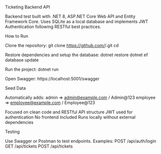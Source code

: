Ticketing Backend API

Backend test built with .NET 8, ASP.NET Core Web API and Entity Framework Core.
Uses SQLite as a local database and implements JWT Authentication following RESTful best practices.

How to Run

Clone the repository:
git clone https://github.com/<your-username>/<repo-name>.git
cd <repo-name>

Restore dependencies and setup the database:
dotnet restore
dotnet ef database update

Run the project:
dotnet run

Open Swagger:
https://localhost:5001/swagger


Seed Data

Automatically adds:
admin => admin@example.com / Admin@123
employee => employee@example.com / Employee@123


Focused on clean code and RESTful API structure
JWT used for authentication
No frontend included
Runs locally without external dependencies


Testing

Use Swagger or Postman to test endpoints.
Examples:
POST /api/auth/login
GET /api/tickets
POST /api/tickets
